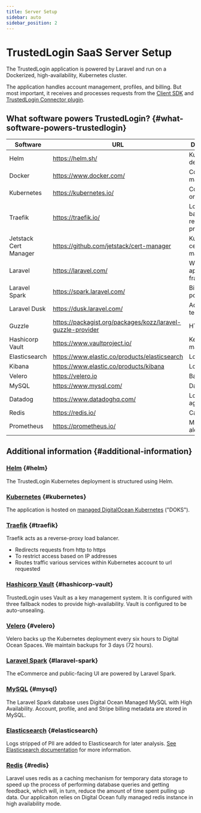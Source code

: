 ```yaml
---
title: Server Setup
sidebar: auto
sidebar_position: 2
---
```


# TrustedLogin SaaS Server Setup

The TrustedLogin application is powered by Laravel and run on a Dockerized, high-availability, Kubernetes cluster.

The application handles account management, profiles, and billing. But most important, it receives and processes requests from the [Client SDK](/Client/intro) and [TrustedLogin Connector plugin](/Vendor/intro).

## What software powers TrustedLogin? {#what-software-powers-trustedlogin}

| Software              | URL                                                         | Description                       |
|-----------------------|-------------------------------------------------------------|-----------------------------------|
| Helm                  | https://helm.sh/                                            | Kubernetes deployment             |
| Docker                | https://www.docker.com/                                     | Container management              |
| Kubernetes            | https://kubernetes.io/                                      | Container orchestration           |
| Traefik               | https://traefik.io/                                         | Load balancing & reverse proxy    |
| Jetstack Cert Manager | https://github.com/jetstack/cert-manager                    | Kubernetes certificate management |
| Laravel               | https://laravel.com/                                        | Web application framework         |
| Laravel Spark         | https://spark.laravel.com/                                  | Billing & portal                  |
| Laravel Dusk          | https://dusk.laravel.com/                                   | Acceptance tests                  |
| Guzzle                | https://packagist.org/packages/kozz/laravel-guzzle-provider | HTTP client                       |
| Hashicorp Vault       | https://www.vaultproject.io/                                | Key management                    |
| Elasticsearch         | https://www.elastic.co/products/elasticsearch               | Log search                        |
| Kibana                | https://www.elastic.co/products/kibana                      | Log analysis                      |
| Velero                | https://velero.io                                           | Backup                            |
| MySQL                 | https://www.mysql.com/                                      | Database                          |
| Datadog               | https://www.datadoghq.com/                                  | Log aggregation                   |
| Redis                 | https://redis.io/                                           | Caching                           |
| Prometheus            | https://prometheus.io/                                      | Metrics & alerting                |



## Additional information {#additional-information}

### [Helm](https://github.com/helm/helm) {#helm}

The TrustedLogin Kubernetes deployment is structured using Helm.

### [Kubernetes](https://kubernetes.io/) {#kubernetes}

The application is hosted on [managed DigitalOcean Kubernetes](https://www.digitalocean.com/products/kubernetes/) ("DOKS").

### [Traefik](https://traefik.io) {#traefik}

Traefik acts as a reverse-proxy load balancer.

- Redirects requests from http to https
- To restrict access based on IP addresses
- Routes traffic various services within Kubernetes account to url requested

### [Hashicorp Vault](https://www.vaultproject.io) {#hashicorp-vault}

TrustedLogin uses Vault as a key management system. It is configured with three fallback nodes to provide high-availability. Vault is configured to be auto-unsealing.

### [Velero](https://velero.io) {#velero}

Velero backs up the Kubernetes deployment every six hours to Digital Ocean Spaces. We maintain backups for 3 days (72 hours).

### [Laravel Spark](https://spark.laravel.com) {#laravel-spark}

The eCommerce and public-facing UI are powered by Laravel Spark.

### [MySQL](https://www.mysql.com) {#mysql}

The Laravel Spark database uses Digital Ocean Managed MySQL with High Availability. Account, profile, and and Stripe billing metadata are stored in MySQL.

### [Elasticsearch](https://www.elastic.co/products/elasticsearch) {#elasticsearch}

Logs stripped of PII are added to Elasticsearch for later analysis. [See Elasticsearch documentation](/SaaS/elasticsearch) for more information.

### [Redis](https://redis.io/) {#redis}

Laravel uses redis as a caching mechanism for temporary data storage to speed up the process of performing database queries and getting feedback, which will, in turn, reduce the amount of time spent pulling up data. Our applicaiton relies on Digital Ocean fully managed redis instance in high availability mode.
